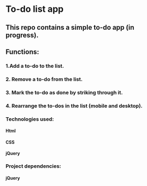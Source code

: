 # To-do list app
## This repo contains a simple to-do app (in progress).
## Functions:
### 1.Add a to-do to the list.
### 2. Remove a to-do from the list.
### 3. Mark the to-do as done by striking through it.
### 4. Rearrange the to-dos in the list (mobile and desktop).
### Technologies used:
#### Html
#### CSS
#### jQuery
### Project dependencies:
#### jQuery


